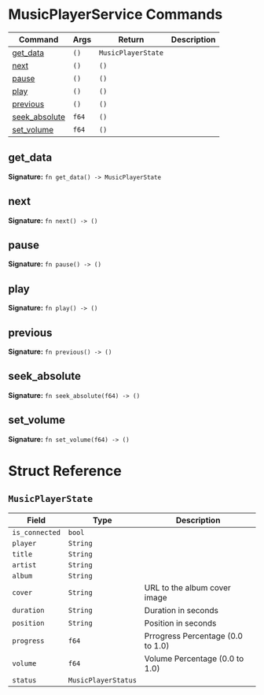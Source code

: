 # MusicPlayerService Commands

| Command | Args | Return | Description |
|---------|------|--------|-------------|
| [get_data](#get_data) | `()` | `MusicPlayerState` |  |
| [next](#next) | `()` | `()` |  |
| [pause](#pause) | `()` | `()` |  |
| [play](#play) | `()` | `()` |  |
| [previous](#previous) | `()` | `()` |  |
| [seek_absolute](#seek_absolute) | `f64` | `()` |  |
| [set_volume](#set_volume) | `f64` | `()` |  |

## get_data

**Signature:** `fn get_data() -> MusicPlayerState`


## next

**Signature:** `fn next() -> ()`


## pause

**Signature:** `fn pause() -> ()`


## play

**Signature:** `fn play() -> ()`


## previous

**Signature:** `fn previous() -> ()`


## seek_absolute

**Signature:** `fn seek_absolute(f64) -> ()`


## set_volume

**Signature:** `fn set_volume(f64) -> ()`


# Struct Reference

## `MusicPlayerState`

| Field | Type | Description |
|-------|------|-------------|
| `is_connected` | `bool` |  |
| `player` | `String` |  |
| `title` | `String` |  |
| `artist` | `String` |  |
| `album` | `String` |  |
| `cover` | `String` | URL to the album cover image |
| `duration` | `String` | Duration in seconds |
| `position` | `String` | Position in seconds |
| `progress` | `f64` | Prrogress Percentage (0.0 to 1.0) |
| `volume` | `f64` | Volume Percentage (0.0 to 1.0) |
| `status` | `MusicPlayerStatus` |  |


